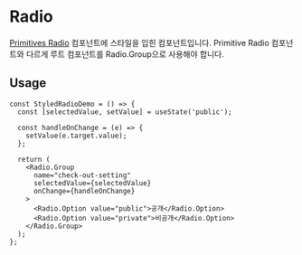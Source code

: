# Radio

[Primitives Radio](https://github.com/Co-Studo/cos-ui/blob/dev/packages/primitives/src/components/Radio/radio.md) 컴포넌트에 스타일을 입힌 컴포넌트입니다.
Primitive Radio 컴포넌트와 다르게 루트 컴포넌트를 Radio.Group으로 사용해야 합니다.

## Usage

```tsx
const StyledRadioDemo = () => {
  const [selectedValue, setValue] = useState('public');

  const handleOnChange = (e) => {
    setValue(e.target.value);
  };

  return (
    <Radio.Group
      name="check-out-setting"
      selectedValue={selectedValue}
      onChange={handleOnChange}
    >
      <Radio.Option value="public">공개</Radio.Option>
      <Radio.Option value="private">비공개</Radio.Option>
    </Radio.Group>
  );
};
```
